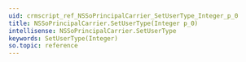 ```yaml
---
uid: crmscript_ref_NSSoPrincipalCarrier_SetUserType_Integer_p_0
title: NSSoPrincipalCarrier.SetUserType(Integer p_0)
intellisense: NSSoPrincipalCarrier.SetUserType
keywords: SetUserType(Integer)
so.topic: reference
---
```





